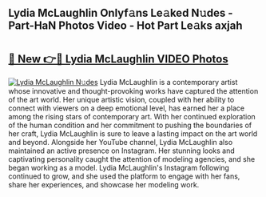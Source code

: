 ## Lydia McLaughlin Onlyf𝚊ns Le𝚊ked N𝚞des - Part-HaN Photos Video - Hot Part Le𝚊ks axjah

# <h2><a href="http://ac4569.deff.icu/?id=Lydia+McLaughlin">🔗 New 👉🔴 Lydia McLaughlin VIDEO Photos</a></h2>

[![Lydia McLaughlin N𝚞des](https://i.imgur.com/rIISA9y.gif)](http://ac4569.deff.icu/?id=Lydia+McLaughlin)
Lydia McLaughlin is a contemporary artist whose innovative and thought-provoking works have captured the attention of the art world. Her unique artistic vision, coupled with her ability to connect with viewers on a deep emotional level, has earned her a place among the rising stars of contemporary art. With her continued exploration of the human condition and her commitment to pushing the boundaries of her craft, Lydia McLaughlin is sure to leave a lasting impact on the art world and beyond. Alongside her YouTube channel, Lydia McLaughlin also maintained an active presence on Instagram. Her stunning looks and captivating personality caught the attention of modeling agencies, and she began working as a model. Lydia McLaughlin's Instagram following continued to grow, and she used the platform to engage with her fans, share her experiences, and showcase her modeling work.
